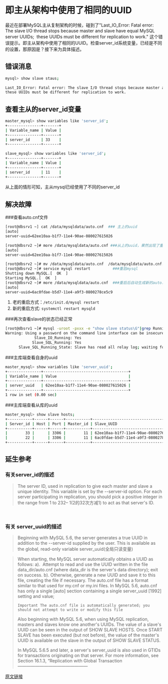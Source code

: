 # 即主从架构中使用了相同的UUID

最近在部署MySQL主从复制架构的时候，碰到了"Last_IO_Error: Fatal error: The slave I/O thread stops because master and slave have equal MySQL server UUIDs;  these UUIDs must be different for replication to work." 这个错误提示。即主从架构中使用了相同的UUID。检查server_id系统变量，已经是不同的设置，那原因是？接下来为具体描述。 

## 错误消息

```bash
mysql> show slave staus;
 
Last_IO_Error: Fatal error: The slave I/O thread stops because master and slave have equal MySQL server UUIDs; 
these UUIDs must be different for replication to work.
```
     
## 查看主从的server_id变量

```bash
master_mysql> show variables like 'server_id';
+---------------+-------+
| Variable_name | Value |
+---------------+-------+
| server_id     | 33    |
+---------------+-------+
 
slave_mysql> show variables like 'server_id';
+---------------+-------+
| Variable_name | Value |
+---------------+-------+
| server_id     | 11    |
+---------------+-------+
```

从上面的情形可知，主从mysql已经使用了不同的server_id
 
## 解决故障


###查看auto.cnf文件

```bash
[root@dbsrv1 ~] cat /data/mysqldata/auto.cnf  ### 主上的uuid
[auto]
server-uuid=62ee10aa-b1f7-11e4-90ae-080027615026
 
[root@dbsrv2 ~]# more /data/mysqldata/auto.cnf ###从上的uuid，果然出现了重复，原因是克隆了虚拟机，只改server_id不行
[auto]
server-uuid=62ee10aa-b1f7-11e4-90ae-080027615026
 
[root@dbsrv2 ~]# mv /data/mysqldata/auto.cnf  /data/mysqldata/auto.cnf.bk  ###重命名该文件
[root@dbsrv2 ~]# service mysql restart          ###重启mysql
Shutting down MySQL.[  OK  ]
Starting MySQL.[  OK  ]
[root@dbsrv2 ~]# more /data/mysqldata/auto.cnf  ###重启后自动生成新的auto.cnf文件，即新的UUID
[auto]
server-uuid=6ac0fdae-b5d7-11e4-a9f3-0800278ce5c9
```

1. 老的重启方式：`/etc/init.d/mysql restart`
1. 新的重启方式: `systemctl restart mysqld`

###再次查看slave的状态已经正常

```bash
[root@dbsrv1 ~]# mysql -uroot -pxxx -e "show slave status\G"|grep Running
Warning: Using a password on the command line interface can be insecure.
             Slave_IO_Running: Yes
            Slave_SQL_Running: Yes
      Slave_SQL_Running_State: Slave has read all relay log; waiting for the slave I/O thread to update it
```

###主库端查看自身的uuid

```bash
master_mysql> show variables like 'server_uuid';
+---------------+--------------------------------------+
| Variable_name | Value                                |
+---------------+--------------------------------------+
| server_uuid   | 62ee10aa-b1f7-11e4-90ae-080027615026 |
+---------------+--------------------------------------+
1 row in set (0.00 sec)
```

###主库端查看从库的uuid

```bash
master_mysql> show slave hosts;
+-----------+------+------+-----------+--------------------------------------+
| Server_id | Host | Port | Master_id | Slave_UUID                           |
+-----------+------+------+-----------+--------------------------------------+
|        33 |      | 3306 |        11 | 62ee10aa-b1f7-11e4-90ae-080027615030 |
|        22 |      | 3306 |        11 | 6ac0fdae-b5d7-11e4-a9f3-0800278ce5c9 |
+-----------+------+------+-----------+--------------------------------------+
```

## 延生参考

### 有关server_id的描述

> The server ID, used in replication to give each master and slave a unique identity. This variable is set
> by the --server-id option. For each server participating in replication, you should pick a
> positive integer in the range from 1 to 232– 1(2的32次方减1) to act as that server's ID.

 

### 有关 server_uuid的描述

> Beginning with MySQL 5.6, the server generates a true UUID in addition to the --server-id
> supplied by the user. This is available as the global, read-only variable server_uuid(全局只读变量)

> When starting, the MySQL server automatically obtains a UUID as follows:
> a).  Attempt to read and use the UUID written in the file data_dir/auto.cnf (where data_dir is
> the server's data directory); exit on success.
> b). Otherwise, generate a new UUID and save it to this file, creating the file if necessary.
> The auto.cnf file has a format similar to that used for my.cnf or my.ini files. In MySQL 5.6,
> auto.cnf has only a single [auto] section containing a single server_uuid [1992] setting and
> value;
> 
> 
> `Important
> The auto.cnf file is automatically generated; you should not attempt to write
> or modify this file`
> 
> 
> Also beginning with MySQL 5.6, when using MySQL replication, masters and slaves know one
> another's UUIDs. The value of a slave's UUID can be seen in the output of SHOW SLAVE HOSTS. Once
> START SLAVE has been executed (but not before), the value of the master's UUID is available on the
> slave in the output of SHOW SLAVE STATUS.
> 
> In MySQL 5.6.5 and later, a server's server_uuid is also used in GTIDs for transactions originating
> on that server. For more information, see Section 16.1.3, “Replication with Global Transaction
————————————————

[原文链接](https://blog.csdn.net/leshami/article/details/43854505)


